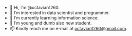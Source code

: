 - 👋 Hi, I’m @octavian1260.
- 👀 I’m interested in data scientist and programmer.
- 🌱 I’m currently learning information science.
- 💞️ I’m young and dumb also new student.
- 📫 Kindly reach me on e-mail at octavian1260@gmail.com.

<!---
octavian1260/octavian1260 is a ✨ special ✨ repository because its `README.md` (this file) appears on your GitHub profile.
You can click the Preview link to take a look at your changes.
--->
